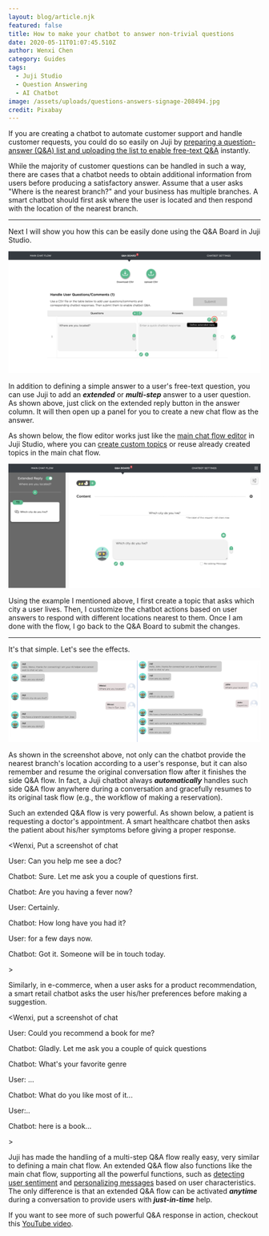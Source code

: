 ```yaml
---
layout: blog/article.njk
featured: false
title: How to make your chatbot to answer non-trivial questions
date: 2020-05-11T01:07:45.510Z
author: Wenxi Chen
category: Guides
tags:
  - Juji Studio
  - Question Answering
  - AI Chatbot
image: /assets/uploads/questions-answers-signage-208494.jpg
credit: Pixabay
---
```

If you are creating a chatbot to automate customer support and handle customer requests, you could do so easily on Juji by [preparing a question-answer (Q&A) list and uploading the list to enable free-text Q&A](https://juji.io/docs/design/#handle-free-text-qas) instantly. 

While the majority of customer questions can be handled in such a way, there are  cases that a chatbot needs to obtain additional information from users before producing a satisfactory answer. Assume that a user asks "Where is the nearest branch?" and your business has multiple branches. A smart chatbot should first ask where the user is located and then respond with the location of the nearest branch. 

- - -

Next I will show you how this can be easily done using the Q&A Board in Juji Studio.  

![Click on extended reply button to initiate your Q&A flow](/assets/uploads/screen-shot-2020-05-12-at-11.19.35-pm.png "Click on the extended reply button to create a flow to handle the question")

In addition to defining a simple answer to a user's free-text question, you can use Juji to add an ***extended*** or ***multi-step*** answer to a user question.  As shown above, just click on the extended reply button in the answer column. It will then open up a panel for you to create a new chat flow as the answer. 

As shown below, the flow editor works just like the [main chat flow editor](https://docs.juji.io/design/#customize-main-chat-flow) in Juji Studio, where you can [create custom topics](https://juji.io/docs/design/#edit-a-topic) or reuse already created topics in the main chat flow. 

![Creating a topic to handle the question](/assets/uploads/screen-shot-2020-05-12-at-11.39.03-pm.png "Creating a topic to handle the question")

Using the example I mentioned above, I first create a topic that asks which city a user lives. Then, I customize the chatbot actions based on user answers to respond with different locations nearest to them. Once I am done with the flow, I go back to the Q&A Board to submit the changes.

- - -

It's that simple. Let's see the effects.

![The chatbot first checks the user's location, then provides the nearest branch's location](/assets/uploads/screen-shot-2020-05-12-at-11.54.45-pm.png "The chatbot first checks the user's location, then provides the nearest branch's location")

As shown in the screenshot above, not only can the chatbot provide the nearest branch's location according to a user's response, but it can also remember and resume the original conversation flow after it finishes the side Q&A flow. In fact, a Juji chatbot always ***automatically*** handles such side Q&A flow anywhere during a conversation and gracefully resumes to its original task flow (e.g., the workflow of making a reservation). 

Such an extended Q&A flow is very powerful. As shown below, a patient is requesting a doctor's appointment.  A smart healthcare chatbot then asks the patient about his/her symptoms before giving a proper response.  

<Wenxi, Put a screenshot of chat

User: Can you help me see a doc?

Chatbot: Sure. Let me ask you a couple of questions first.

Chatbot: Are you having a fever now?

User: Certainly.

Chatbot: How long have you had it?

User: for a few days now.

Chatbot: Got it. Someone will be in touch today. 

\>

Similarly,  in e-commerce, when a user asks for a product recommendation, a smart retail chatbot asks the user his/her preferences before making a suggestion. 



<Wenxi, put a screenshot of chat

User: Could you recommend a book for me?

Chatbot: Gladly. Let me ask you a couple of quick questions

Chatbot: What's your favorite genre

User: ...

Chatbot: What do you like most of it...

User:..

Chatbot: here is a book... 



\>

Juji has made the handling of a multi-step Q&A flow really easy, very similar to defining a main chat flow. An extended Q&A flow also functions like the main chat flow, supporting all the powerful functions, such as [detecting user sentiment](https://youtu.be/HwrGulGsTUk) and [](https://youtu.be/lNv0Ud8V2Co)[personalizing messages](https://youtu.be/lNv0Ud8V2Co) based on user characteristics.  The only difference is that an extended Q&A flow can be activated ***anytime*** during a conversation to provide users with ***just-in-time*** help. 

If you want to see more of such powerful Q&A response in action, checkout this [YouTube video](https://youtu.be/6kzST4vO_KU).